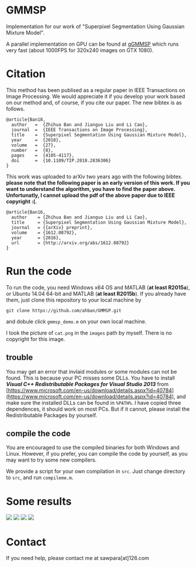 # GMMSP

Implementation for our work of "Superpixel Segmentation Using Gaussian Mixture Model". 

A parallel implementation on GPU can be found at [gGMMSP](https://github.com/ahban/gGMMSP) which runs very fast (about 1000FPS for 320x240 images on GTX 1080).

# Citation

This method has been publised as a regular paper in IEEE Transactions on Image Processing.
We would appreciate it if you develop your work based on our method and, of course, if you cite our paper.
The new bibtex is as follows.

```
@article{Ban18,
  author   =  {Zhihua Ban and Jianguo Liu and Li Cao},
  journal  =  {IEEE Transactions on Image Processing},
  title    =  {Superpixel Segmentation Using Gaussian Mixture Model},
  year     =  {2018},
  volume   =  {27},
  number   =  {8},
  pages    =  {4105-4117},
  doi      =  {10.1109/TIP.2018.2836306}
}
```

This work was uploaded to arXiv two years ago with the following bibtex.
**please note that the following paper is an early version of this work. If you want to understand the algorithm, you have to find the paper above. Unfortunatly, I cannot upload the pdf of the above paper due to IEEE copyright :(.**
```
@article{Ban16,
  author    = {Zhihua Ban and Jianguo Liu and Li Cao},
  title     = {Superpixel Segmentation Using Gaussian Mixture Model},
  journal   = {{arXiv} preprint},
  volume    = {1612.08792},
  year      = {2016},
  url       = {http://arxiv.org/abs/1612.08792}
}
```


# Run the code
To run the code, you need Windows x64 OS and MATLAB (**at least R2015a**), or Ubuntu 14.04 64-bit and MATLAB (**at least R2015b**).
If you already have them, just clone this repository to your local machine by
```
git clone https://github.com/ahban/GMMSP.git
```
and dobule click `gmmsp_demo.m` on your own local machine.


I took the picture of `cat.png` in the `images` path by myself. There is no copyright for this image.

## trouble

You may get an error that invlaid modules or some modules can not be found. 
This is because your PC misses some DLLs.
You have to install ***Visual C++ Redistributable Packages for Visual Studio 2013*** from 
[https://www.microsoft.com/en-us/download/details.aspx?id=40784](https://www.microsoft.com/en-us/download/details.aspx?id=40784),
and make sure the installed DLLs can be found in `%PATH%`.
I have copied three dependences, it should work on most PCs. 
But if it cannot, please install the Redistributable Packages by yourself.

## compile the code

You are encouraged to use the compiled binaries for both Windows and Linux. 
However, if you prefer, you can compile the code by yourself, as you may want to try some new compilers.

We provide a script for your own compilation in `src`.
Just change directory to `src`, and run `compileme.m`.


# Some results

![](https://raw.githubusercontent.com/ahban/GMMSP/master/results/cat8x8.png)
![](https://raw.githubusercontent.com/ahban/GMMSP/master/results/cat14x14.png)
![](https://raw.githubusercontent.com/ahban/GMMSP/master/results/cat20x20.png)
![](https://raw.githubusercontent.com/ahban/GMMSP/master/results/cat26x26.png)

# Contact

If you need help, please contact me at sawpara[at]126.com

